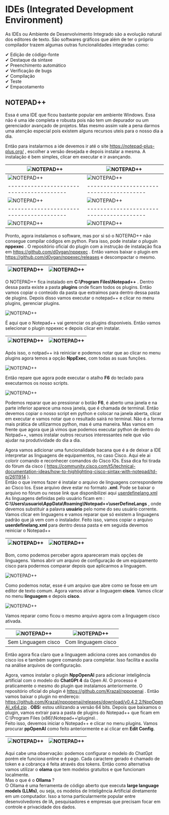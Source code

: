 # IDEs (Integrated Development Environment)

As IDEs ou Ambiente de Desenvolvimento Integrado são a evolução natural dos editores de texto. São softwares gráficos que além de ter o próprio compilador trazem algumas outras funcionalidades integradas como:  

✔ Edição de código-fonte  
✔ Destaque da sintaxe  
✔ Preenchimento automático  
✔ Verificação de bugs  
✔ Compilação  
✔ Teste  
✔ Empacotamento  

## NOTEPAD++

Essa é uma IDE que ficou bastante popular em ambiente Windows. Essa não é uma ide completa e robusta pois não tem um depurador ou um gerenciador avançado de projetos. Mas mesmo assim vale a pena darmos uma atenção especial pois existem alguns recursos uteis para o nosso dia a dia.  

Então para instalarmos a ide devemos ir até o site https://notepad-plus-plus.org/ , escolher a versão desejada e depois instalar a mesma. A instalação é bem simples, clicar em executar e ir avançando.  

| ![NOTEPAD++](Imagens/notepad++/01.png) | ![NOTEPAD++](Imagens/notepad++/02.png) |
|----------------------------------------|----------------------------------------|
| ![NOTEPAD++](Imagens/notepad++/03.png) | ![NOTEPAD++](Imagens/notepad++/04.png) |
|----------------------------------------|----------------------------------------|
| ![NOTEPAD++](Imagens/notepad++/05.png) | ![NOTEPAD++](Imagens/notepad++/06.png) |
|----------------------------------------|----------------------------------------|
| ![NOTEPAD++](Imagens/notepad++/07.png) | ![NOTEPAD++](Imagens/notepad++/08.png) |  

Pronto, agora instalamos o software, mas por si só o NOTEPAD++ não consegue compilar códigos em python. Para isso, pode instalar o pluguin **nppexec** . O repositório oficial do plugin com a instrução de instalação fica em https://github.com/d0vgan/nppexec . Então vamos baixar o plugin em https://github.com/d0vgan/nppexec/releases e descompactar o mesmo.  

| ![NOTEPAD++](Imagens/notepad++/09.png) | ![NOTEPAD++](Imagens/notepad++/10.png) | 
|----------------------------------------|----------------------------------------|

O NOTEPAD++ fica instalado em **C:\Program Files\Notepad++** . Dentro dessa pasta existe a pasta **plugins** onde ficam todos os plugins. Então vamos copiar o conteúdo da pasta que extraímos para dentro dessa pasta de plugins. Depois disso vamos executar o notepad++ e clicar no menu plugins, gerenciar plugins.  

![NOTEPAD++](Imagens/notepad++/11.png)  

É aqui que o Notepad++ vai gerenciar os plugins disponíveis. Então vamos selecionar o plugin nppexec e depois clicar em instalar.  

| ![NOTEPAD++](Imagens/notepad++/12.png) | ![NOTEPAD++](Imagens/notepad++/13.png) |
|----------------------------------------|----------------------------------------|    

Após isso, o notpad++ irá reiniciar e podemos notar que ao clicar no menu plugins agora temos a opção **NppExec**, com todas as suas funções.  

![NOTEPAD++](Imagens/notepad++/13.png)  

Então repare que agora pode executar o atalho **F6** do teclado para executarmos os nosso scripts.  

![NOTEPAD++](Imagens/notepad++/14.png)  

Podemos reparar que ao pressionar o botão **F6**, é aberto uma janela e na parte inferior aparece uma nova janela, que é chamada de terminal. Então devemos copiar o nosso script em python e colocar na janela aberta, clicar em executar e vamos notar que o resultado sairá no terminal. Não é a forma mais prática de utilizarmos python, mas é uma maneira. Mas vamos em frente que agora que já vimos que podemos executar python de dentro do Notpad++, vamos instalar outros recursos interessantes nele que vão ajudar na produtividade do dia a dia.  

Agora vamos adicionar uma funcionalidade bacana que é a de deixar a IDE interpretar as linguagens de equipamentos, no caso Cisco. Aqui ele ai colorir comando e reconhecer comandos do Cisco IOs. Essa dica foi tirada do fórum da cisco ( https://community.cisco.com/t5/technical-documentation-ideas/how-to-highlighting-cisco-sintax-with-notepad/td-p/2611914 ).  
Então o que iremos fazer é instalar o arquivo de linguagens correspondente ao Cisco Ios. Esse arquivo deve estar no formato **.xml**. Pode se baixar o arquivo no fórum ou nesse link que disponibilizei aqui [userdefinelang.xml](Arquivos/userdefinelang.xml)  
As linguagens definidas pelo usuário ficam em : **C:\Users\usuario\AppData\Roaming\Notepad++\userDefineLangs** , onde devemos substituir a palavra **usuário** pelo nome do seu usuário corrente. Vamos clicar em linguagens e vamos reparar que só existem a linguagens padrão que já vem com o instalador. Feito isso, vamos copiar o arquivo **userdefinelang.xml** para dentro dessa pasta e em seguida devemos reiniciar o Notepad++

| ![NOTEPAD++](Imagens/notepad++/16.png) | ![NOTEPAD++](Imagens/notepad++/17.png) |
|----------------------------------------|----------------------------------------|

Bom, como podemos perceber agora apareceram mais opções de linguagens. Vamos abrir um arquivo de configuração de um equipamento cisco para podermos comparar depois que aplicarmos a linguagem.  

![NOTEPAD++](Imagens/notepad++/18.png)  

Como podemos notar, esse é um arquivo que abre como se fosse em um editor de texto comum. Agora vamos ativar a linguagem **cisco**. Vamos clicar no menu **linguagem** e depois **cisco**.  

![NOTEPAD++](Imagens/notepad++/17.png)  

Vamos reparar como ficou o mesmo arquivo agora com a linguagem cisco ativada.  

| ![NOTEPAD++](Imagens/notepad++/18.png) | ![NOTEPAD++](Imagens/notepad++/20.png) |
|----------------------------------------|----------------------------------------|
| Sem Linguagem cisco                    | Com linguagem cisco                    |

Então agora fica claro que a linguagem adiciona cores aos comandos do cisco ios e também sugere comando para completar. Isso facilita e auxilia na análise arquivos de configuração.  

Agora, vamos instalar o plugin **NppOpenAI** para adicionar inteligência artificial com o modelo do **ChatGPt 4** da Open AI. O processo é praticamente o mesmo do plugin que instalamos anteriormente. O repositório oficial do plugin é https://github.com/Krazal/nppopenai . Então vamos baixar o plugin no endereço:  https://github.com/Krazal/nppopenai/releases/download/v0.4.2.2/NppOpenAI_x64.zip . **OBS:** estou utilizando a versão 64 bits. Depois que baixamos o plugin, vamos extrair para a pasta de plugins do Notepad++ que ficam em C:\Program Files (x86)\Notepad++\plugins\ .  
Feito isso, devemos iniciar o Notepad++ e clicar no menu plugins. Vamos procurar **ppOpenAI** como feito anteriormente e ai clicar em **Edit Config**.  

| ![NOTEPAD++](Imagens/notepad++/21.png) | ![NOTEPAD++](Imagens/notepad++/22.png) |  
|----------------------------------------|----------------------------------------|

Aqui cabe uma observação: podemos configurar o modelo do ChatGpt porém ele funciona online e é pago. Cada caractere gerado é chamado de token e a cobrança é feita através dos tokens. Então como alternativa vamos utilizar o **olama** que tem modelos gratuitos e que funcionam localmente.  
Mas o que é o **Ollama** ?  
O Ollama é uma ferramenta de código aberto que executa **large language models (LLMs)**, ou seja, os modelos de Inteligência Artificial diretamente em um computador. Isso a torna particularmente popular entre desenvolvedores de IA, pesquisadores e empresas que precisam focar em controle e privacidade dos dados.  

